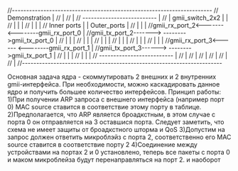//----------------------------------------------------------------------
//                  Demonstration				                       |
//                                                                     |
//                                                                     |
//                  --------------------------                         |
//                  |     gmii_switch_2x2    |                         |
//                  |                        |                         |
//                  |                        |                         |
//  Inner ports     |                        |      Outer_ports        |
//                  |                        |                         |
//gmii_rx_port_2<-------                  <--------gmii_rx_port_0      |
//gmii_tx_port_2------->                  -------->gmii_tx_port_0      |
//                  |                        |                         |
//                  |                        |                         |
//                  |                        |                         |
//                  |                        |                         |
//                  |                        |                         |
//                  |                        |                         |
//gmii_rx_port_3<------                  <--------gmii_rx_port_1       |
//gmii_tx_port_3------>                  -------->gmii_tx_port_1       |
//                  |                        |                         |
//                  |                        |                         |
//                  --------------------------                         |
//                                                                     |
//                                                                     |
//                                                                     |
//                                                                     |
//                                                                     |
//                                                                     |
//----------------------------------------------------------------------

Основная задача ядра - скоммутировать 2 внешних и 2 внутренних gmii-интерфейса. При необходимости, можно каскадировать данное ядро и получить большее количество интерфейсов.
Принцип работы:
1)При получении ARP запроса с внешнего интерфейса (например порт 0) MAC source ставится в соответствие этому порту в таблице. 
2)Предполагается, что ARP является броадкстным, в этом случае с порта 0 он отправляется на 3 оставшися порта.
Следует заметить, что схема не имеет защиты от броадкстного шторма и QoS
3)Допустим на запрос должен ответить микроблэйз с порта 2, соответственно его MAC source ставится в соответствие порту 2
4)Соединение между устройствами на портах 2 и 0 установлено, теперь все пакеты с порта 0 и маком микроблейза будут перенаправляться на порт 2. и наоборот
